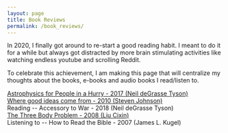 ```yaml
---
layout: page
title: Book Reviews
permalink: /book_reviews/
---
```

In 2020, I finally got around to re-start a good reading habit. I meant to do it for a while but always got distracted by more brain stimulating activities like watching endless youtube and scrolling Reddit.

To celebrate this achievement, I am making this page that will centralize my thoughts about the books, e-books and audio books I read/listen to.

[Astrophysics for People in a Hurry - 2017 (Neil deGrasse Tyson)](/book/review/2020/05/10/astrophysics-for-people-in-a-hurry) <br/>
[Where good ideas come from - 2010 (Steven Johnson)](/book/review/2020/05/10/good-ideas) <br/>
Reading -- Accessory to War - 2018 (Neil deGrasse Tyson) <br/>
[The Three Body Problem - 2008 (Liu Cixin)](/book/review/2020/05/23/three-body) <br/>
Listening to -- How to Read the Bible - 2007 (James L. Kugel) <br/>
